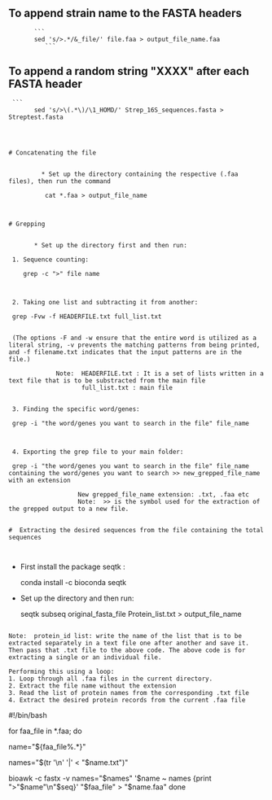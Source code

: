 ## To append strain name to the FASTA headers
          
         
   
           ```
           sed 's/>.*/&_file/' file.faa > output_file_name.faa
              ```
  ## To append a random string "XXXX" after each FASTA header
     ```
           sed 's/>\(.*\)/\1_HOMD/' Strep_16S_sequences.fasta > Streptest.fasta
   ```
           


 # Concatenating the file
       
            
            * Set up the directory containing the respective (.faa files), then run the command
                
             cat *.faa > output_file_name
             

     
 # Grepping
     
          
          * Set up the directory first and then run:
          
    1. Sequence counting: 
    
       grep -c ">" file name
       
    
    
    2. Taking one list and subtracting it from another:
    
    grep -Fvw -f HEADERFILE.txt full_list.txt 
    
    
    (The options -F and -w ensure that the entire word is utilized as a literal string, -v prevents the matching patterns from being printed, and -f filename.txt indicates that the input patterns are in the file.)
     
                Note:  HEADERFILE.txt : It is a set of lists written in a text file that is to be substracted from the main file
                       full_list.txt : main file
                                            
    
    3. Finding the specific word/genes: 
    
    grep -i "the word/genes you want to search in the file" file_name 
    
    
   
    4. Exporting the grep file to your main folder: 
    
    grep -i "the word/genes you want to search in the file" file_name containing the word/genes you want to search >> new_grepped_file_name with an extension
                 
                      New grepped_file_name extension: .txt, .faa etc
                      Note:  >> is the symbol used for the extraction of the grepped output to a new file.
                      

 #  Extracting the desired sequences from the file containing the total sequences
    
            
  ```
  * First install the package seqtk :
        
    conda install -c bioconda seqtk 
                
  * Set up the directory and then run:
         
    seqtk subseq original_fasta_file Protein_list.txt > output_file_name
```

Note:  protein_id list: write the name of the list that is to be extracted separately in a text file one after another and save it. Then pass that .txt file to the above code. The above code is for extracting a single or an individual file.

Performing this using a loop:
1. Loop through all .faa files in the current directory.
2. Extract the file name without the extension
3. Read the list of protein names from the corresponding .txt file
4. Extract the desired protein records from the current .faa file

```

#!/bin/bash

for faa_file in *.faa; do

  name="${faa_file%.*}"
  
  names="$(tr '\n' '|' < "$name.txt")"
  
  bioawk -c fastx -v names="$names" '$name ~ names {print ">"$name"\n"$seq}' "$faa_file" > "$name.faa"
done
```
